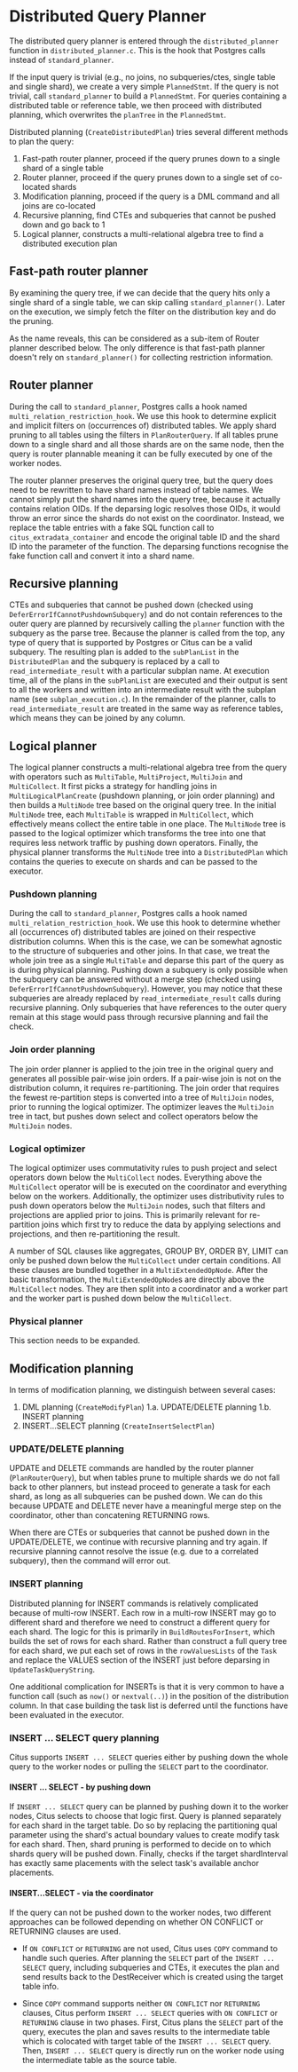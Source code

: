 # Distributed Query Planner

The distributed query planner is entered through the `distributed_planner` function in `distributed_planner.c`. This is the hook that Postgres calls instead of `standard_planner`.

If the input query is trivial (e.g., no joins, no subqueries/ctes, single table and single shard), we create a very simple `PlannedStmt`. If the query is not trivial, call `standard_planner` to build a `PlannedStmt`. For queries containing a distributed table or reference table, we then proceed with distributed planning, which overwrites the `planTree` in the `PlannedStmt`.

Distributed planning (`CreateDistributedPlan`) tries several different methods to plan the query:


 1. Fast-path router planner, proceed if the query prunes down to a single shard of a single table
 2. Router planner, proceed if the query prunes down to a single set of co-located shards
 3. Modification planning, proceed if the query is a DML command and all joins are co-located
 4. Recursive planning, find CTEs and subqueries that cannot be pushed down and go back to 1
 5. Logical planner, constructs a multi-relational algebra tree to find a distributed execution plan

## Fast-path router planner

By examining the query tree, if we can decide that the query hits only a single shard of a single table, we can skip calling `standard_planner()`. Later on the execution, we simply fetch the filter on the distribution key and do the pruning.

As the name reveals, this can be considered as a sub-item of Router planner described below. The only difference is that fast-path planner doesn't rely on `standard_planner()` for collecting restriction information.


## Router planner

During the call to `standard_planner`, Postgres calls a hook named `multi_relation_restriction_hook`. We use this hook to determine explicit and implicit filters on (occurrences of) distributed tables. We apply shard pruning to all tables using the filters in `PlanRouterQuery`. If all tables prune down to a single shard and all those shards are on the same node, then the query is router plannable meaning it can be fully executed by one of the worker nodes.

The router planner preserves the original query tree, but the query does need to be rewritten to have shard names instead of table names. We cannot simply put the shard names into the query tree, because it actually contains relation OIDs. If the deparsing logic resolves those OIDs, it would throw an error since the shards do not exist on the coordinator. Instead, we replace the table entries with a fake SQL function call to `citus_extradata_container` and encode the original table ID and the shard ID into the parameter of the function. The deparsing functions recognise the fake function call and convert it into a shard name.

## Recursive planning

CTEs and subqueries that cannot be pushed down (checked using `DeferErrorIfCannotPushdownSubquery`) and do not contain references to the outer query are planned by recursively calling the `planner` function with the subquery as the parse tree. Because the planner is called from the top, any type of query that is supported by Postgres or Citus can be a valid subquery. The resulting plan is added to the `subPlanList` in the `DistributedPlan` and the subquery is replaced by a call to `read_intermediate_result` with a particular subplan name. At execution time, all of the plans in the `subPlanList` are executed and their output is sent to all the workers and written into an intermediate result with the subplan name (see `subplan_execution.c`). In the remainder of the planner, calls to `read_intermediate_result` are treated in the same way as reference tables, which means they can be joined by any column.

## Logical planner

The logical planner constructs a multi-relational algebra tree from the query with operators such as `MultiTable`, `MultiProject`, `MultiJoin` and `MultiCollect`. It first picks a strategy for handling joins in `MultiLogicalPlanCreate` (pushdown planning, or join order planning) and then builds a `MultiNode` tree based on the original query tree. In the initial `MultiNode` tree, each `MultiTable` is wrapped in `MultiCollect`, which effectively means collect the entire table in one place. The `MultiNode` tree is passed to the logical optimizer which transforms the tree into one that requires less network traffic by pushing down operators. Finally, the physical planner transforms the `MultiNode` tree into a `DistributedPlan` which contains the queries to execute on shards and can be passed to the executor.

###  Pushdown planning

During the call to `standard_planner`, Postgres calls a hook named `multi_relation_restriction_hook`. We use this hook to determine whether all (occurrences of) distributed tables are joined on their respective distribution columns. When this is the case, we can be somewhat agnostic to the structure of subqueries and other joins. In that case, we treat the whole join tree as a single `MultiTable` and deparse this part of the query as is during physical planning. Pushing down a subquery is only possible when the subquery can be answered without a merge step (checked using `DeferErrorIfCannotPushdownSubquery`). However, you may notice that these subqueries are already replaced by `read_intermediate_result` calls during recursive planning. Only subqueries that have references to the outer query remain at this stage would pass through recursive planning and fail the check.

### Join order planning

The join order planner is applied to the join tree in the original query and generates all possible pair-wise join orders. If a pair-wise join is not on the distribution column, it requires re-partitioning. The join order that requires the fewest re-partition steps is converted into a tree of `MultiJoin` nodes, prior to running the logical optimizer. The optimizer leaves the `MultiJoin` tree in tact, but pushes down select and collect operators below the `MultiJoin` nodes.

### Logical optimizer

The logical optimizer uses commutativity rules to push project and select operators down below the `MultiCollect` nodes. Everything above the `MultiCollect` operator will be is executed on the coordinator and everything below on the workers. Additionally, the optimizer uses distributivity rules to push down operators below the `MultiJoin` nodes, such that filters and projections are applied prior to joins. This is primarily relevant for re-partition joins which first try to reduce the data by applying selections and projections, and then re-partitioning the result.

A number of SQL clauses like aggregates, GROUP BY, ORDER BY, LIMIT can only be pushed down below the `MultiCollect` under certain conditions. All these clauses are bundled together in a `MultiExtendedOpNode`. After the basic transformation, the `MultiExtendedOpNode`s are directly above the `MultiCollect` nodes. They are then split into a coordinator and a worker part and the worker part is pushed down below the `MultiCollect`.

### Physical planner

This section needs to be expanded.

## Modification planning

In terms of modification planning, we distinguish between several cases:

 1. DML planning (`CreateModifyPlan`)
 1.a. UPDATE/DELETE planning
 1.b. INSERT planning
 2. INSERT...SELECT planning (`CreateInsertSelectPlan`)

### UPDATE/DELETE planning

UPDATE and DELETE commands are handled by the router planner (`PlanRouterQuery`), but when tables prune to multiple shards we do not fall back to other planners, but instead proceed to generate a task for each shard, as long as all subqueries can be pushed down. We can do this because UPDATE and DELETE never have a meaningful merge step on the coordinator, other than concatening RETURNING rows.

When there are CTEs or subqueries that cannot be pushed down in the UPDATE/DELETE, we continue with recursive planning and try again. If recursive planning cannot resolve the issue (e.g. due to a correlated subquery), then the command will error out.

### INSERT planning

Distributed planning for INSERT commands is relatively complicated because of multi-row INSERT. Each row in a multi-row INSERT may go to different shard and therefore we need to construct a different query for each shard. The logic for this is primarily in `BuildRoutesForInsert`, which builds the set of rows for each shard. Rather than construct a full query tree for each shard, we put each set of rows in the `rowValuesLists` of the `Task` and replace the VALUES section of the INSERT just before deparsing in `UpdateTaskQueryString`.

One additional complication for INSERTs is that it is very common to have a function call (such as `now()` or `nextval(..)`) in the position of the distribution column. In that case building the task list is deferred until the functions have been evaluated in the executor.

### INSERT ... SELECT query planning

Citus supports `INSERT ... SELECT` queries either by pushing down the whole query to the worker nodes or pulling the `SELECT` part to the coordinator.

#### INSERT ... SELECT - by pushing down

If `INSERT ... SELECT` query can be planned by pushing down it to the worker nodes, Citus selects to choose that logic first. Query is planned separately for each shard in the target table. Do so by replacing the partitioning qual parameter using the shard's actual boundary values to create modify task for each shard. Then, shard pruning is performed to decide on to which shards query will be pushed down. Finally, checks if the target shardInterval has exactly same placements with the select task's available anchor placements.

#### INSERT...SELECT - via the coordinator

If the query can not be pushed down to the worker nodes, two different approaches can be followed depending on whether ON CONFLICT or RETURNING clauses are used.

* If `ON CONFLICT` or `RETURNING` are not used, Citus uses `COPY` command to handle such queries. After planning the `SELECT` part of the `INSERT ... SELECT` query, including subqueries and CTEs, it executes the plan and send results back to the DestReceiver which is created using the target table info.

* Since `COPY` command supports neither `ON CONFLICT` nor `RETURNING` clauses, Citus perform `INSERT ... SELECT` queries with `ON CONFLICT` or `RETURNING` clause in two phases. First, Citus plans the `SELECT` part of the query, executes the plan and saves results to the intermediate table which is colocated with target table of the `INSERT ... SELECT` query. Then, `INSERT ... SELECT` query is directly run on the worker node using the intermediate table as the source table.
